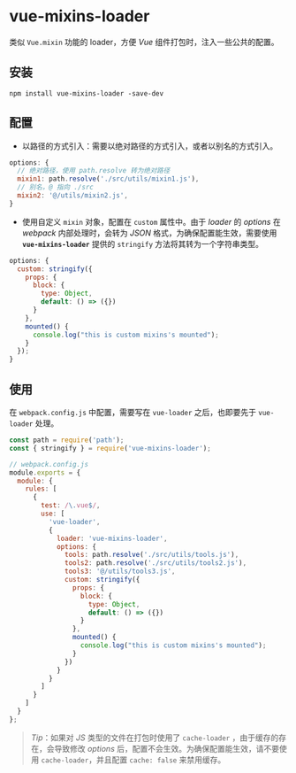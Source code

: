 # vue-mixins-loader

类似 `Vue.mixin` 功能的 loader，方便 _Vue_ 组件打包时，注入一些公共的配置。

## 安装

```shell
npm install vue-mixins-loader -save-dev
```

## 配置

- 以路径的方式引入：需要以绝对路径的方式引入，或者以别名的方式引入。

```js
options: {
  // 绝对路径，使用 path.resolve 转为绝对路径
  mixin1: path.resolve('./src/utils/mixin1.js'),
  // 别名，@ 指向 ./src
  mixin2: '@/utils/mixin2.js',
}
```

- 使用自定义 `mixin` 对象，配置在 `custom` 属性中。由于 _loader_ 的 _options_ 在 _webpack_ 内部处理时，会转为 _JSON_ 格式，为确保配置能生效，需要使用 **`vue-mixins-loader`** 提供的 `stringify` 方法将其转为一个字符串类型。

```js
options: {
  custom: stringify({
    props: {
      block: {
        type: Object,
        default: () => ({})
      }
    },
    mounted() {
      console.log("this is custom mixins's mounted");
    }
  });
}
```

## 使用

在 `webpack.config.js` 中配置，需要写在 `vue-loader` 之后，也即要先于 `vue-loader` 处理。

```js
const path = require('path');
const { stringify } = require('vue-mixins-loader');

// webpack.config.js
module.exports = {
  module: {
    rules: [
      {
        test: /\.vue$/,
        use: [
          'vue-loader',
          {
            loader: 'vue-mixins-loader',
            options: {
              tools: path.resolve('./src/utils/tools.js'),
              tools2: path.resolve('./src/utils/tools2.js'),
              tools3: '@/utils/tools3.js',
              custom: stringify({
                props: {
                  block: {
                    type: Object,
                    default: () => ({})
                  }
                },
                mounted() {
                  console.log("this is custom mixins's mounted");
                }
              })
            }
          }
        ]
      }
    ]
  }
};
```

> _Tip_：如果对 _JS_ 类型的文件在打包时使用了 `cache-loader` ，由于缓存的存在，会导致修改 _options_ 后，配置不会生效。为确保配置能生效，请不要使用 `cache-loader`，并且配置 `cache: false` 来禁用缓存。
